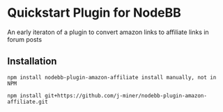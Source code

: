 # Quickstart Plugin for NodeBB

An early iteraton of a plugin to convert amazon links to affiliate links in forum posts


## Installation

    npm install nodebb-plugin-amazon-affiliate install manually, not in NPM

    npm install git+https://github.com/j-miner/nodebb-plugin-amazon-affiliate.git
